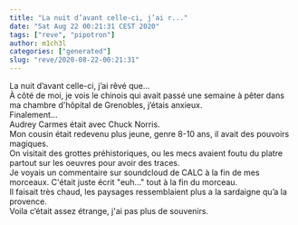 ```yaml
---
title: "La nuit d’avant celle-ci, j’ai r..."
date: "Sat Aug 22 00:21:31 CEST 2020"
tags: ["reve", "pipotron"]
author: m1ch3l
categories: ["generated"]
slug: "reve/2020-08-22-00:21:31"
---
```


La nuit d’avant celle-ci, j’ai rêvé que...<br>
À côté de moi, je vois le chinois qui avait passé une semaine à pêter dans ma chambre d'hôpital de Grenobles, j’étais anxieux.<br>
Finalement...<br>
Audrey Carmes était avec Chuck Norris.<br>
Mon cousin était redevenu plus jeune, genre 8-10 ans, il avait des pouvoirs magiques.<br>
On visitait des grottes préhistoriques, ou les mecs avaient foutu du platre partout sur les oeuvres pour avoir des traces.<br>
Je voyais un commentaire sur soundcloud de CALC à la fin de mes morceaux. C'était juste écrit "euh..." tout à la fin du morceau.<br>
Il faisait très chaud, les paysages ressemblaient plus a la sardaigne qu’a la provence.<br>
Voila c’était assez étrange, j'ai pas plus de souvenirs.<br>
